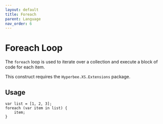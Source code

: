```yaml
---
layout: default
title: Foreach
parent: Language
nav_order: 6
---
```


# Foreach Loop

The `foreach` loop is used to iterate over a collection and execute a block of code for each item. 

This construct requires the `Hyperbee.XS.Extensions` package.

## Usage

```
var list = [1, 2, 3];
foreach (var item in list) {
    item;
}
```
